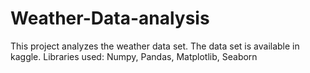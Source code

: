 # Weather-Data-analysis
This project analyzes the weather data set. The data set is available in kaggle.
Libraries used: Numpy, Pandas, Matplotlib, Seaborn
